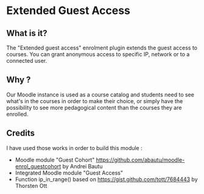 # Extended Guest Access

## What is it?
The "Extended guest access" enrolment plugin extends the guest access to courses. You can grant anonymous access to specific IP, network or to a connected user.

## Why ?
Our Moodle instance is used as a course catalog and students need to see what's in the courses in order to make their choice, or simply have the possibility to see more pedagogical content than the courses they are enrolled.

## Credits
I have used those works in order to build this module :
- Moodle module "Guest Cohort" https://github.com/abautu/moodle-enrol_guestcohort by Andrei Bautu
- Integrated Moodle module "Guest Access"
- Function ip_in_range() based on https://gist.github.com/tott/7684443 by Thorsten Ott
